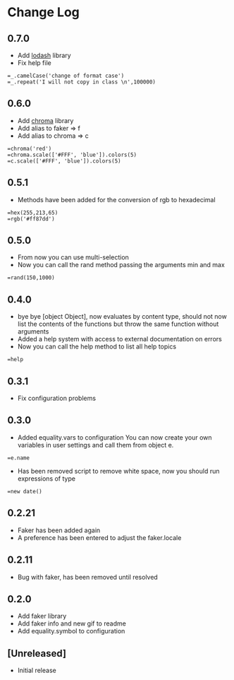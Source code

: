 # Change Log

## 0.7.0
- Add [lodash](https://lodash.com/) library
- Fix help file
```
=_.camelCase('change of format case')
=_.repeat('I will not copy in class \n',100000)
```

## 0.6.0
- Add [chroma](http://gka.github.io/chroma.js/) library
- Add alias to faker => f
- Add alias to chroma => c
```
=chroma('red')
=chroma.scale(['#FFF', 'blue']).colors(5)
=c.scale(['#FFF', 'blue']).colors(5)
```


## 0.5.1
- Methods have been added for the conversion of rgb to hexadecimal
```
=hex(255,213,65)
=rgb('#ff87dd')
```

## 0.5.0
- From now you can use multi-selection
- Now you can call the rand method passing the arguments min and max
```
=rand(150,1000)
```

## 0.4.0
- bye bye [object Object], now evaluates by content type, should not now list the contents of the functions but throw the same function without arguments
- Added a help system with access to external documentation on errors
- Now you can call the help method to list all help topics
```
=help
```

## 0.3.1
- Fix configuration problems

## 0.3.0
- Added equality.vars to configuration
You can now create your own variables in user settings and call them from object e.
```
=e.name
```
- Has been removed script to remove white space, now you should run expressions of type
```
=new date()
```

## 0.2.21
- Faker has been added again
- A preference has been entered to adjust the faker.locale

## 0.2.11
- Bug with faker, has been removed until resolved

## 0.2.0
- Add faker library
- Add faker info and new gif to readme
- Add equality.symbol to configuration

## [Unreleased]
- Initial release

